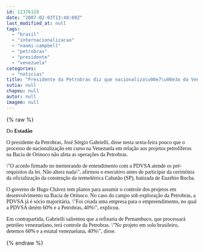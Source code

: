 ```yaml
---
id: 12376120
date: "2007-02-03T13:40:00Z"
last_modified_at: null
tags:
  - "brasil"
  - "internacionalizacao"
  - "naomi-campbell"
  - "petrobras"
  - "presidente"
  - "venezuela"
categories:
  - "noticias"
title: "Presidente da Petrobras diz que nacionaliza\u00e7\u00e3o da Venezuela n\u00e3o atrapalha o Brasil"
sutia: null
chapeu: null
autor: null
imagem: null
---
```

{% raw %}
<p><P><FONT face=Verdana>Do <STRONG>Estadão</STRONG> </FONT></P></p>
<p><P><FONT face=Verdana>O presidente da Petrobras, José Sérgio Gabrielli, disse nesta sexta-feira pouco que o processo de nacionalização em curso na Venezuela em relação aos projetos petrolíferos na Bacia de Orinoco não afeta as operações da Petrobras. </FONT></P></p>
<p><P><FONT face=Verdana>\"O acordo firmado no memorando de entendimento com a PDVSA atende os pré-requisitos da lei. Não altera nada\", afirmou o executivo antes de participar da cerimônia da oficialização da construção da termelétrica Cubatão (SP), batizada de Euzébio Rocha. </FONT></p>
<p><P><FONT face=Verdana>O governo de Hugo Chávez tem planos para assumir o controle dos projetos em desenvolvimento na Bacia de Orinoco. No caso do campo sob exploração da Petrobras, a PDVSA já é sócio majoritária. \"Foi criada uma empresa para o empreendimento, no qual a PDVSA detém 60% e a Petrobras, 40%\", explicou. </FONT></p>
<p><P><FONT face=Verdana>Em contrapartida, Gabrielli salientou que a refinaria de Pernambuco, que processará petróleo venezuelano, terá controle da Petrobras. \"No projeto em solo brasileiro, detemos 60% e a estatal venezuelana, 40%\", disse.</FONT> </P> </p>
{% endraw %}